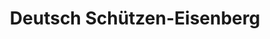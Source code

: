 ---
title: Deutsch Schützen-Eisenberg
url: /deutsch-schuetzen-eisenberg/
latitude: 47.166
longitude: 16.448
---